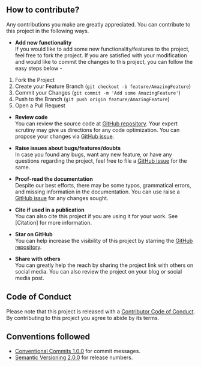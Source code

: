 ## How to contribute?

Any contributions you make are greatly appreciated. You can contribute to this project in the following ways.

- **Add new functionality**  
If you would like to add some new functionality/features to the project, feel free to fork the project. If you are satisfied with your modification and would like to commit the changes to this project, you can follow the easy steps below -

1. Fork the Project
2. Create your Feature Branch (`git checkout -b feature/AmazingFeature`)
3. Commit your Changes (`git commit -m 'Add some AmazingFeature'`)
4. Push to the Branch (`git push origin feature/AmazingFeature`)
5. Open a Pull Request

- **Review code**  
You can review the source code at [GitHub repository](https://github.com/c/MCP4251). Your expert scrutiny may give us directions for any code optimization. You can propose your changes via [GitHub issue](https://github.com/SpyrosCPT/MCP4351/issues).

- **Raise issues about bugs/features/doubts**  
In case you found any bugs, want any new feature, or have any questions regarding the project, feel free to file a [GitHub issue](https://github.com/SpyrosCPT/MCP4351/issues) for the same. 

- **Proof-read the documentation**  
Despite our best efforts, there may be some typos, grammatical errors, and missing information in the documentation. You can use raise a [GitHub issue](https://github.com/SpyrosCPT/MCP4351/issues) for any changes sought. 

- **Cite if used in a publication**  
You can also cite this project if you are using it for your work. See [Citation] for more information.

- **Star on GitHub**  
You can help increase the visibility of this project by starring the [GitHub repository](https://github.com/SpyrosCPT/MCP4351).

- **Share with others**  
You can greatly help the reach by sharing the project link with others on social media. You can also review the project on your blog or social media post.


## Code of Conduct

Please note that this project is released with a [Contributor Code of Conduct](https://github.com/SpyrosCPT/MCP4351/blob/master/CODE_OF_CONDUCT.md). By contributing to this project you agree to abide by its terms.


## Conventions followed

- [Conventional Commits 1.0.0](https://www.conventionalcommits.org/en/v1.0.0/) for commit messages.
- [Semantic Versioning 2.0.0](https://semver.org/) for release numbers.
